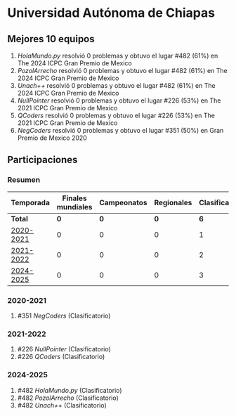 ---
---

# Universidad Autónoma de Chiapas

## Mejores 10 equipos

1. _HolaMundo.py_ resolvió 0 problemas y obtuvo el lugar #482 (61%) en The 2024 ICPC Gran Premio de Mexico
1. _PozolArrecho_ resolvió 0 problemas y obtuvo el lugar #482 (61%) en The 2024 ICPC Gran Premio de Mexico
1. _Unach++_ resolvió 0 problemas y obtuvo el lugar #482 (61%) en The 2024 ICPC Gran Premio de Mexico
1. _NullPointer_ resolvió 0 problemas y obtuvo el lugar #226 (53%) en The 2021 ICPC Gran Premio de Mexico
1. _QCoders_ resolvió 0 problemas y obtuvo el lugar #226 (53%) en The 2021 ICPC Gran Premio de Mexico
1. _NegCoders_ resolvió 0 problemas y obtuvo el lugar #351 (50%) en Gran Premio de Mexico 2020

## Participaciones

### Resumen

| Temporada | Finales mundiales | Campeonatos | Regionales | Clasificatorios | Equipos |
| --- | --- | --- | --- | --- | --- |
| **Total** | **0** | **0** | **0** | **6** | **6** |
| [2020-2021](#2020-2021) | 0 | 0 | 0 | 1 | 1 |
| [2021-2022](#2021-2022) | 0 | 0 | 0 | 2 | 2 |
| [2024-2025](#2024-2025) | 0 | 0 | 0 | 3 | 3 |

### 2020-2021

1. #351 _NegCoders_ (Clasificatorio)

### 2021-2022

1. #226 _NullPointer_ (Clasificatorio)
1. #226 _QCoders_ (Clasificatorio)

### 2024-2025

1. #482 _HolaMundo.py_ (Clasificatorio)
1. #482 _PozolArrecho_ (Clasificatorio)
1. #482 _Unach++_ (Clasificatorio)



